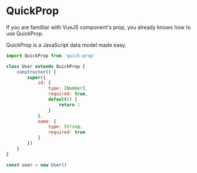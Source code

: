 # QuickProp
If you are familliar with VueJS component's prop, you already knows how to use QuickProp.

QuickProp is a JavaScript data model made easy.

```js
import QuickProp from 'quick-prop'

class User extends QuickProp {
    constructor() {
        super({
            id: {
                type: [Number],
                required: true,
                default() {
                    return 1
                }
            },
            name: {
                type: String,
                required: true
            }
        })
    }
}

const user = new User()
```
